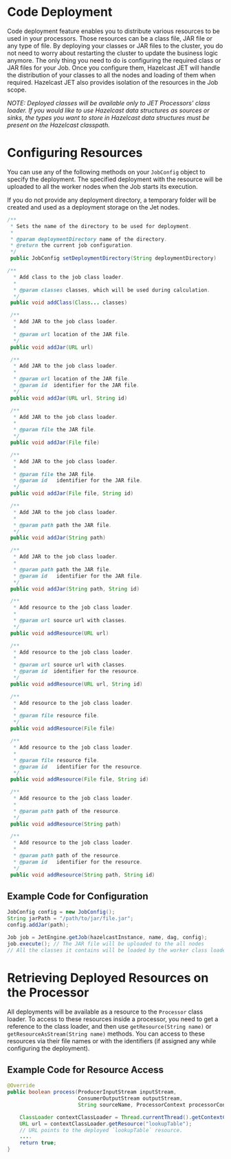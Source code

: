 
# Code Deployment

Code deployment feature enables you to distribute various resources to be used in your processors.
Those resources can be a class file, JAR file or any type of file. By deploying your classes or JAR files to the cluster, you do not need to worry about restarting the cluster to update the business logic anymore. The only thing you need to do is configuring the required class or JAR files for your Job. Once you configure them, Hazelcast JET will handle the distribution of your classes to all the nodes and loading of them when required. Hazelcast JET also provides isolation of the resources in the Job scope.

*NOTE: Deployed classes will be available only to JET Processors' class loader. If you would like to use Hazelcast data structures as sources or sinks, the types you want to store in Hazelcast data structures must be present on the Hazelcast classpath.*

# Configuring Resources

You can use any of the following methods on your `JobConfig` object to specify the deployment. The specified deployment with the resource will be uploaded to all the worker nodes when the Job starts its execution.

If you do not provide any deployment directory, a temporary folder will be created and used as a deployment storage on the Jet nodes.

```java
/**
 * Sets the name of the directory to be used for deployment.
 *
 * @param deploymentDirectory name of the directory.
 * @return the current job configuration.
 */
 public JobConfig setDeploymentDirectory(String deploymentDirectory)

/**
  * Add class to the job class loader.
  *
  * @param classes classes, which will be used during calculation.
  */
 public void addClass(Class... classes)

 /**
  * Add JAR to the job class loader.
  *
  * @param url location of the JAR file.
  */
 public void addJar(URL url)

 /**
  * Add JAR to the job class loader.
  *
  * @param url location of the JAR file.
  * @param id  identifier for the JAR file.
  */
 public void addJar(URL url, String id)

 /**
  * Add JAR to the job class loader.
  *
  * @param file the JAR file.
  */
 public void addJar(File file)

 /**
  * Add JAR to the job class loader.
  *
  * @param file the JAR file.
  * @param id   identifier for the JAR file.
  */
 public void addJar(File file, String id)

 /**
  * Add JAR to the job class loader.
  *
  * @param path path the JAR file.
  */
 public void addJar(String path)

 /**
  * Add JAR to the job class loader.
  *
  * @param path path the JAR file.
  * @param id   identifier for the JAR file.
  */
 public void addJar(String path, String id)

 /**
  * Add resource to the job class loader.
  *
  * @param url source url with classes.
  */
 public void addResource(URL url)

 /**
  * Add resource to the job class loader.
  *
  * @param url source url with classes.
  * @param id  identifier for the resource.
  */
 public void addResource(URL url, String id)

 /**
  * Add resource to the job class loader.
  *
  * @param file resource file.
  */
 public void addResource(File file)

 /**
  * Add resource to the job class loader.
  *
  * @param file resource file.
  * @param id   identifier for the resource.
  */
 public void addResource(File file, String id)

 /**
  * Add resource to the job class loader.
  *
  * @param path path of the resource.
  */
 public void addResource(String path)

 /**
  * Add resource to the job class loader.
  *
  * @param path path of the resource.
  * @param id   identifier for the resource.
  */
 public void addResource(String path, String id)
 ```

## Example Code for Configuration

```java
JobConfig config = new JobConfig();
String jarPath = "/path/to/jar/file.jar";
config.addJar(path);

Job job = JetEngine.getJob(hazelcastInstance, name, dag, config);
job.execute(); // The JAR file will be uploaded to the all nodes
// All the classes it contains will be loaded by the worker class loader
```

# Retrieving Deployed Resources on the Processor

All deployments will be available as a resource to the `Processor` class loader. To access to these resources inside a processor, you need to get a reference to the class loader, and then use `getResource(String name)` or `getResourceAsStream(String name)` methods. You can access to these resources via their file names or with the identifiers (if assigned any while configuring the deployment).


## Example Code for Resource Access

```java
@Override
public boolean process(ProducerInputStream inputStream,
                       ConsumerOutputStream outputStream,
                       String sourceName, ProcessorContext processorContext) throws Exception {

    ClassLoader contextClassLoader = Thread.currentThread().getContextClassLoader();
    URL url = contextClassLoader.getResource("lookupTable");
    // URL points to the deployed `lookupTable` resource.
    ....
    return true;
}
```
